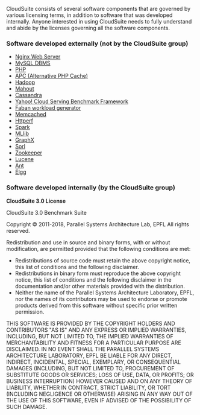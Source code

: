 CloudSuite consists of several software components that are governed by various licensing terms, in addition to software that was developed internally. Anyone interested in using CloudSuite needs to fully understand and abide by the licenses governing all the software components.

### Software developed externally (not by the CloudSuite group)

* [Nginx Web Server](http://nginx.org/LICENSE)
* [MySQL DBMS](http://www.gnu.org/licenses/gpl.html)
* [PHP](http://www.php.net/license/3_01.txt)
* [APC (Alternative PHP Cache)](http://www.php.net/license/3_01.txt)
* [Hadoop](http://www.apache.org/licenses/LICENSE-2.0)
* [Mahout](http://www.apache.org/licenses/LICENSE-2.0)
* [Cassandra](http://www.apache.org/licenses/LICENSE-2.0)
* [Yahoo! Cloud Serving Benchmark Framework](https://github.com/brianfrankcooper/YCSB/blob/master/LICENSE.txt)
* [Faban workload generator](http://www.opensource.org/licenses/cddl1.php)
* [Memcached](https://github.com/memcached/memcached/blob/master/LICENSE)
* [Httperf](https://github.com/httperf/httperf/blob/master/COPYRIGHT)
* [Spark](https://github.com/apache/spark/blob/master/LICENSE)
* [MLlib](https://github.com/apache/spark/blob/master/LICENSE)
* [GraphX](https://github.com/apache/spark/blob/master/LICENSE)
* [Sorl](http://www.apache.org/licenses/LICENSE-2.0)
* [Zookeeper](http://www.apache.org/licenses/LICENSE-2.0)
* [Lucene](http://www.apache.org/licenses/LICENSE-2.0)
* [Ant](http://www.apache.org/licenses/LICENSE-2.0)
* [Elgg](https://www.gnu.org/licenses/gpl-2.0.html)

### Software developed internally (by the CloudSuite group)
**CloudSuite 3.0 License**


CloudSuite 3.0 Benchmark Suite

Copyright &copy; 2011-2018, Parallel Systems Architecture Lab, EPFL
All rights reserved.

Redistribution and use in source and binary forms, with or without modification, are permitted provided that the following conditions are met:

* Redistributions of source code must retain the above copyright notice, this list of conditions and the following disclaimer.
* Redistributions in binary form must reproduce the above copyright notice, this list of conditions and the following disclaimer in the documentation and/or other materials provided with the distribution.
* Neither the name of the Parallel Systems Architecture Laboratory, EPFL, nor the names of its contributors may be used to endorse or promote products derived from this software without specific prior written permission.

THIS SOFTWARE IS PROVIDED BY THE COPYRIGHT HOLDERS AND CONTRIBUTORS "AS IS" AND ANY EXPRESS OR IMPLIED WARRANTIES, INCLUDING, BUT NOT LIMITED TO, THE IMPLIED WARRANTIES OF MERCHANTABILITY AND FITNESS FOR A PARTICULAR PURPOSE ARE DISCLAIMED. IN NO EVENT SHALL THE PARALLEL SYSTEMS ARCHITECTURE LABORATORY, EPFL BE LIABLE FOR ANY DIRECT, INDIRECT, INCIDENTAL, SPECIAL, EXEMPLARY, OR CONSEQUENTIAL DAMAGES (INCLUDING, BUT NOT LIMITED TO, PROCUREMENT OF SUBSTITUTE GOODS OR SERVICES; LOSS OF USE, DATA, OR PROFITS; OR BUSINESS INTERRUPTION) HOWEVER CAUSED AND ON ANY THEORY OF LIABILITY, WHETHER IN CONTRACT, STRICT LIABILITY, OR TORT (INCLUDING NEGLIGENCE OR OTHERWISE) ARISING IN ANY WAY OUT OF THE USE OF THIS SOFTWARE, EVEN IF ADVISED OF THE POSSIBILITY OF SUCH DAMAGE.

